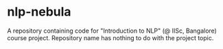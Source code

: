 # nlp-nebula
A repository containing code for "Introduction to NLP" (@ IISc, Bangalore) course project. Repository name has nothing to do with the project topic.
